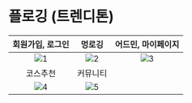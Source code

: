# 플로깅 (트렌디톤)

|회원가입, 로그인|멍로깅|어드민, 마이페이지|
|:------:|:------:|:------:|
|![1](https://github.com/user-attachments/assets/f92696f3-ab17-4bda-9bf1-4fdf42f3529a)|![2](https://github.com/user-attachments/assets/324994ce-9e6d-408a-a41b-9b6e6230ee2b)|![3](https://github.com/user-attachments/assets/52ed5444-11fd-4b69-8d79-d0642a939b7e)|
|코스추천|커뮤니티|
|![4](https://github.com/user-attachments/assets/8c49f270-312a-40c9-9af3-52f1b9a20dd0)|![5](https://github.com/user-attachments/assets/b2935fe2-9d07-4bd0-89ad-416bd686bf51)|

